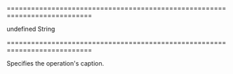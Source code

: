 ===========================================================================
<!--default-->undefined<!--/default-->
<!--type-->String<!--/type-->
===========================================================================

<!--shortDescription-->
Specifies the operation's caption.
<!--/shortDescription-->

<!--fullDescription-->

<!--/fullDescription-->